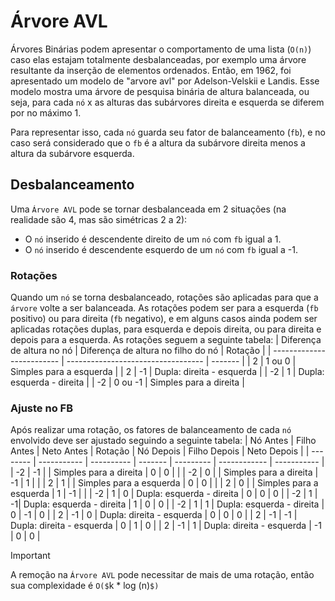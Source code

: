 # Árvore AVL
Árvores Binárias podem apresentar o comportamento de uma lista (`O(n)`) caso elas estajam totalmente desbalanceadas, por exemplo uma árvore resultante da inserção de elementos ordenados. Então, em 1962, foi apresentado um modelo de "arvore avl" por Adelson-Velskii e Landis. Esse modelo mostra uma árvore de pesquisa binária de altura balanceada, ou seja, para cada `nó` x as alturas das subárvores direita e esquerda se diferem por no máximo 1.

Para representar isso, cada `nó` guarda seu fator de balanceamento (`fb`), e no caso será considerado que o `fb` é a altura da subárvore direita menos a altura da subárvore esquerda.
## Desbalanceamento
Uma `Árvore AVL` pode se tornar desbalanceada em 2 situações (na realidade são 4, mas são simétricas 2 a 2):
- O `nó` inserido é descendente direito de um `nó` com `fb` igual a 1.
- O `nó` inserido é descendente esquerdo de um `nó` com `fb` igual a -1.

### Rotações
Quando um `nó` se torna desbalanceado, rotações são aplicadas para que a `árvore` volte a ser balanceada. As rotações podem ser para a esquerda (`fb` positivo) ou para direita (`fb` negativo), e em alguns casos ainda podem ser aplicadas rotações duplas, para esquerda e depois direita, ou para direita e depois para a esquerda. As rotações seguem a seguinte tabela:
| Diferença de altura no nó | Diferença de altura no filho do nó | Rotação |
| ------------------------- | ---------------------------------- | ------- |
| 2 | 1 ou 0 | Simples para a esquerda |
| 2 | -1 | Dupla: direita - esquerda |
| -2 | 1 | Dupla: esquerda - direita |
| -2 | 0 ou -1 | Simples para a direita |

### Ajuste no FB
Após realizar uma rotação, os fatores de balanceamento de cada `nó` envolvido deve ser ajustado seguindo a seguinte tabela:
| Nó Antes | Filho Antes | Neto Antes | Rotação | Nó Depois | Filho Depois | Neto Depois |
| -------- | ----------- | ---------- | ------- | --------- | ------------ | ----------- |
| -2 | -1 | | Simples para a direita | 0 | 0 | |
| -2 | 0 | | Simples para a direita | -1 | 1 | |
| 2 | 1 | | Simples para a esquerda | 0 | 0 | |
| 2 | 0 | | Simples para a esquerda | 1 | -1 | |
| -2 | 1 | 0 | Dupla: esquerda - direita | 0 | 0 | 0 |
| -2 | 1 | -1| Dupla: esquerda - direita | 1 | 0 | 0 |
| -2 | 1 | 1 | Dupla: esquerda - direita | 0 | -1 | 0 |
| 2 | -1 | 0 | Dupla: direita - esquerda | 0 | 0 | 0 |
| 2 | -1 | -1 | Dupla: direita - esquerda | 0 | 1 | 0 |
| 2 | -1 | 1 | Dupla: direita - esquerda | -1 | 0 | 0 |

> [!important]
> A remoção na `Árvore AVL` pode necessitar de mais de uma rotação, então sua complexidade é `O($`k * log (n)`$)`
